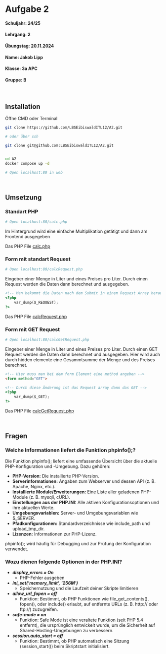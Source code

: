 # Aufgabe 2

#### Schuljahr: 24/25
#### Lehrgang: 2
#### Übungstag: 20.11.2024
#### Name: Jakob Lipp
#### Klasse: 3a APC
#### Gruppe: B

<br>

## Installation

Öffne CMD oder Terminal

```bash
git clone https://github.com/LBSEibiswaldITL12/A2.git

# oder über ssh

git clone git@github.com:LBSEibiswaldITL12/A2.git


cd A2
docker compose up -d

# Open localhost:80 in web
```

<br>

## Umsetzung

### Standart PHP

```bash
# Open localhost:80/calc.php
```

Im Hintergrund wird eine einfache Multiplikation getätigt und dann am Frontend ausgegeben

Das PHP File [calc.php](/calc.php)

### Form mit standart Request

```bash
# Open localhost:80/calcRequest.php
```

Eingeber einer Menge in Liter und eines Preises pro Liter.
Durch einen Request werden die Daten dann berechnet und ausgegeben.

```html
<!-- Man bekommt die Daten nach dem Submit in einem Request Array heraus -->
<?php 
    var_dump($_REQUEST);
?>
```

Das PHP File [calcRequest.php](/calcRequest.php)

### Form mit GET Request

```bash
# Open localhost:80/calcGetRequest.php
```

Eingeber einer Menge in Liter und eines Preises pro Liter.
Durch einen GET Request werden die Daten dann berechnet und ausgegeben.
Hier wird auch durch hidden elemente eine Gesammtsumme der Menge und des Preises berechnet.

```html
<!-- Hier muss man bei dem form Element eine method angeben -->
<form method="GET">

<!-- Durch diese Änderung ist das Request array dann das GET -->
<?php 
    var_dump($_GET);
?>
```

Das PHP File [calcGetRequest.php](/calcGetRequest.php)

<br>

## Fragen

### Welche Informationen liefert die Funktion phpinfo();?

Die Funktion phpinfo(); liefert eine umfassende Übersicht über die aktuelle PHP-Konfiguration und -Umgebung. Dazu gehören:

- **PHP-Version:** Die installierte PHP-Version.
- **Serverinformationen:** Angaben zum Webserver und dessen API (z. B. Apache, Nginx, etc.).
- **Installierte Module/Erweiterungen:** Eine Liste aller geladenen PHP-Module (z. B. mysqli, cURL).
- **Einstellungen aus der PHP.INI:** Alle aktiven Konfigurationsoptionen und ihre aktuellen Werte.
- **Umgebungsvariablen:** Server- und Umgebungsvariablen wie $_SERVER.
- **Pfadkonfigurationen:** Standardverzeichnisse wie include_path und upload_tmp_dir.
- **Lizenzen:** Informationen zur PHP-Lizenz.

phpinfo(); wird häufig für Debugging und zur Prüfung der Konfiguration verwendet.

### Wozu dienen folgende Optionen in der PHP.INI?

- ***display_errors = On*** 
  - PHP-Fehler ausgeben
- ***ini_set('memory_limit', '256M')***
  - Speichernutzung und die Laufzeit deiner Skripte limitieren
- ***allow_url_fopen = off***
  - Funktion: Bestimmt, ob PHP Funktionen wie file_get_contents(), fopen(), oder include() erlaubt, auf entfernte URLs (z. B. http:// oder ftp://) zuzugreifen.
- ***safe-mode = on***
  - Funktion: Safe Mode ist eine veraltete Funktion (seit PHP 5.4 entfernt), die ursprünglich entwickelt wurde, um die Sicherheit auf Shared-Hosting-Umgebungen zu verbessern.
- ***session.auto_start = off***
  - Funktion: Bestimmt, ob PHP automatisch eine Sitzung (session_start()) beim Skriptstart initialisiert.
